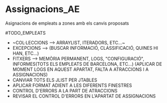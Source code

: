 # Assignacions_AE
Asignacions de empleats a zones amb els canvis proposats


#TODO_EMPLEATS
- ~COL·LECCIONS --> ARRAYLIST, ITERADORS, ETC...~
- EXCEPCIONS --> (BUSCAR INFORMACIÓ, CLASSIFICACIÓ, QUINES HI HAN, ETC...)
- FITXERS --> MEMÒRIA PERMANENT, LOGS, "CONFIGURACIÓ", INFORMES(TOTS ELS EMPLEATS DE BARCELONA, ETC...) (APLICAR DE MOMENT LOGS EN AQUEST APARTAT, FALTA A ATRACCIONS I A ASSIGNACIONS)
- CANVIAR TOTS ELS JLIST PER JTABLES
- APLICAR FORMAT ADIENT A LES DIFERENTS FINESTRES
- CONTROL D'ERRORS A LA PART DE ATRACCIONS
- REVISAR EL CONTROL D'ERRORS EN L'APARTAT DE ASSIGNACIONS 